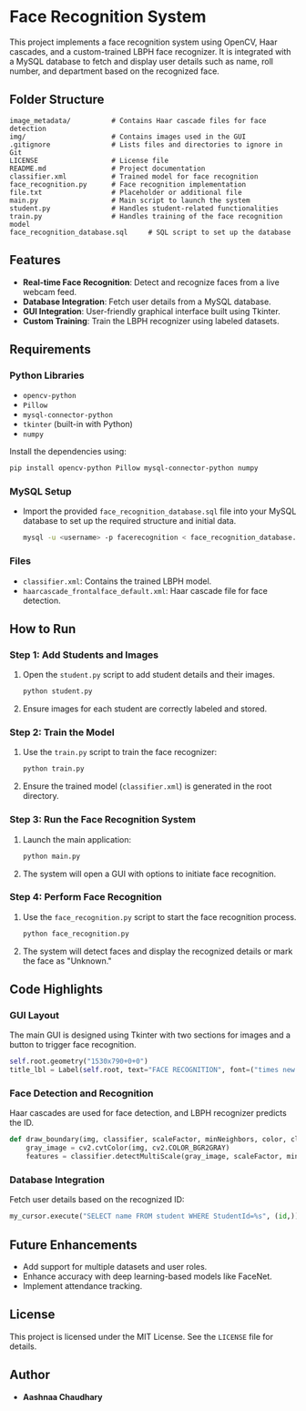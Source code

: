 # Face Recognition System

This project implements a face recognition system using OpenCV, Haar cascades, and a custom-trained LBPH face recognizer. It is integrated with a MySQL database to fetch and display user details such as name, roll number, and department based on the recognized face.

## Folder Structure
```
image_metadata/          # Contains Haar cascade files for face detection
img/                     # Contains images used in the GUI
.gitignore               # Lists files and directories to ignore in Git
LICENSE                  # License file
README.md                # Project documentation
classifier.xml           # Trained model for face recognition
face_recognition.py      # Face recognition implementation
file.txt                 # Placeholder or additional file
main.py                  # Main script to launch the system
student.py               # Handles student-related functionalities
train.py                 # Handles training of the face recognition model
face_recognition_database.sql     # SQL script to set up the database
```

## Features
- **Real-time Face Recognition**: Detect and recognize faces from a live webcam feed.
- **Database Integration**: Fetch user details from a MySQL database.
- **GUI Integration**: User-friendly graphical interface built using Tkinter.
- **Custom Training**: Train the LBPH recognizer using labeled datasets.

## Requirements
### Python Libraries
- `opencv-python`
- `Pillow`
- `mysql-connector-python`
- `tkinter` (built-in with Python)
- `numpy`

Install the dependencies using:
```bash
pip install opencv-python Pillow mysql-connector-python numpy
```

### MySQL Setup
- Import the provided `face_recognition_database.sql` file into your MySQL database to set up the required structure and initial data.
  ```bash
  mysql -u <username> -p facerecognition < face_recognition_database.sql
  ```

### Files
- `classifier.xml`: Contains the trained LBPH model.
- `haarcascade_frontalface_default.xml`: Haar cascade file for face detection.

## How to Run
### Step 1: Add Students and Images
1. Open the `student.py` script to add student details and their images.
   ```bash
   python student.py
   ```
2. Ensure images for each student are correctly labeled and stored.

### Step 2: Train the Model
1. Use the `train.py` script to train the face recognizer:
   ```bash
   python train.py
   ```
2. Ensure the trained model (`classifier.xml`) is generated in the root directory.

### Step 3: Run the Face Recognition System
1. Launch the main application:
   ```bash
   python main.py
   ```
2. The system will open a GUI with options to initiate face recognition.

### Step 4: Perform Face Recognition
1. Use the `face_recognition.py` script to start the face recognition process.
   ```bash
   python face_recognition.py
   ```
2. The system will detect faces and display the recognized details or mark the face as "Unknown."

## Code Highlights
### GUI Layout
The main GUI is designed using Tkinter with two sections for images and a button to trigger face recognition.
```python
self.root.geometry("1530x790+0+0")
title_lbl = Label(self.root, text="FACE RECOGNITION", font=("times new roman", 35, "bold"), bg="white", fg="black")
```

### Face Detection and Recognition
Haar cascades are used for face detection, and LBPH recognizer predicts the ID.
```python
def draw_boundary(img, classifier, scaleFactor, minNeighbors, color, clf):
    gray_image = cv2.cvtColor(img, cv2.COLOR_BGR2GRAY)
    features = classifier.detectMultiScale(gray_image, scaleFactor, minNeighbors)
```

### Database Integration
Fetch user details based on the recognized ID:
```python
my_cursor.execute("SELECT name FROM student WHERE StudentId=%s", (id,))
```

## Future Enhancements
- Add support for multiple datasets and user roles.
- Enhance accuracy with deep learning-based models like FaceNet.
- Implement attendance tracking.

## License
This project is licensed under the MIT License. See the `LICENSE` file for details.

## Author
- **Aashnaa Chaudhary**

